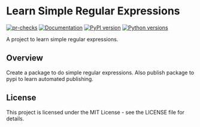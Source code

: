 # Learn Simple Regular Expressions

[![pr-checks](https://github.com/rohit1998/lsre/actions/workflows/pr-checks.yml/badge.svg)](https://github.com/rohit1998/lsre/actions/workflows/pr-checks.yml)
[![Documentation](https://img.shields.io/badge/docs-latest-blue.svg)](https://rohit1998.github.io/lsre/)
[![PyPI version](https://img.shields.io/pypi/v/lsre.svg)](https://pypi.org/project/lsre/)
[![Python versions](https://img.shields.io/pypi/pyversions/lsre.svg)](https://pypi.org/project/lsre/)

A project to learn simple regular expressions.

## Overview

Create a package to do simple regular expressions. Also publish package to pypi to learn automated publishing.

## License

This project is licensed under the MIT License - see the LICENSE file for details.
